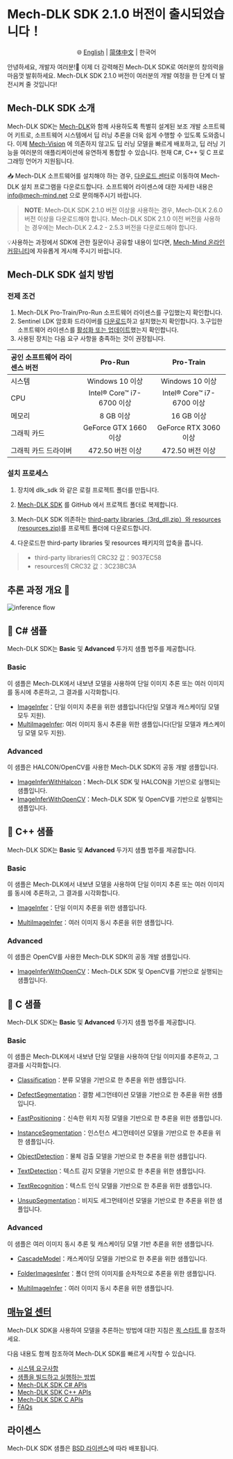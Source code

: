 #  Mech-DLK SDK 2.1.0 버전이 출시되었습니다！
<div align="center">

🌐 [English](README.md) | [简体中文](README_zh-CN.md) | 한국어

</div>

안녕하세요, 개발자 여러분!👋
이제 더 강력해진 Mech-DLK SDK로 여러분의 창의력을 마음껏 발휘하세요. Mech-DLK SDK 2.1.0 버전이 여러분의 개발 여정을 한 단계 더 발전시켜 줄 것입니다!

## Mech-DLK SDK 소개
Mech-DLK SDK는 [Mech-DLK](https://kr.mech-mind.com/product/P0042.html)와 함께 사용하도록 특별히 설계된 보조 개발 소프트웨어 키트로, 소프트웨어 시스템에서 딥 러닝 추론을 더욱 쉽게 수행할 수 있도록 도와줍니다. 이제 [Mech-Vision](https://kr.mech-mind.com/product/P0041.html) 에 의존하지 않고도 딥 러닝 모델을 빠르게 배포하고, 딥 러닝 기능을 여러분의 애플리케이션에 유연하게 통합할 수 있습니다. 현재 C#, C++ 및 C 프로그래밍 언어가 지원됩니다.

📥 Mech-DLK 소프트웨어를 설치해야 하는 경우, [다운로드 센터](https://downloads.mech-mind.com/kr?tab=tab-dlk)로 이동하여 Mech-DLK 설치 프로그램을 다운로드합니다. 소프트웨어 라이센스에 대한 자세한 내용은 info@mech-mind.net 으로 문의해주시기 바랍니다.
> **NOTE**: Mech-DLK SDK 2.1.0 버전 이상을 사용하는 경우, Mech-DLK 2.6.0 버전 이상을 다운로드해야 합니다. Mech-DLK SDK 2.1.0 이전 버전을 사용하는 경우에는 Mech-DLK 2.4.2 - 2.5.3 버전을 다운로드해야 합니다.


💡사용하는 과정에서 SDK에 관한 질문이나 공유할 내용이 있다면, [Mech-Mind 온라인 커뮤니티](https://community.mech-mind.com/)에 자유롭게 게시해 주시기 바랍니다.

## Mech-DLK SDK 설치 방법

### 전제 조건

1. Mech-DLK Pro-Train/Pro-Run 소프트웨어 라이센스를 구입했는지 확인합니다.
2. Sentinel LDK 암호화 드라이버를 [다운로드](https://releasehub-1316409819.cos.accelerate.myqcloud.com/Download/Tools/Sentinel_LDK_Run-time_setup%2010.11.zip)하고 설치했는지 확인합니다.
3.구입한 소프트웨어 라이센스를 [활성화 또는 업데이트](https://docs.mech-mind.net/en/dlk-sdk-manual/2.1.0/faq/software-license.html#manage-license)했는지 확인합니다.
4. 사용된 장치는 다음 요구 사항을 충족하는 것이 권장됩니다.

|공인 소프트웨어 라이센스 버전 | Pro-Run | Pro-Train
|  :----  | :----:  | :----:
|시스템 |Windows 10 이상 |Windows 10 이상
|CPU |Intel® Core™ i7-6700 이상 |Intel® Core™ i7-6700 이상
|메모리 |8 GB 이상 |16 GB 이상
|그래픽 카드 |GeForce GTX 1660 이상 |GeForce RTX 3060 이상
|그래픽 카드 드라이버 | 472.50 버전 이상 | 472.50 버전 이상

### 설치 프로세스

1. 장치에 dlk_sdk 와 같은 로컬 프로젝트 폴더를 만듭니다.

2. [Mech-DLK SDK](https://github.com/MechMindRobotics/mechdlk_sdk/tree/v2.1.0) 를 GitHub 에서 프로젝트 폴더로 복제합니다.

3. Mech-DLK SDK 의존하는 [third-party libraries（3rd_dll.zip）와 resources (resources.zip)](https://mechmindonedrive-my.sharepoint.com/:f:/g/personal/no-reply_onedrive_mech-mind-robotics_com_cn/EmQzsLUIrPxEixvn80V3rdcBwFOnIr3nWoSww9YXitAefw?e=k1gggB)를 프로젝트 폴더에 다운로드합니다.

4. 다운로드한 third-party libraries 및 resources 패키지의 압축을 풉니다.

> - third-party libraries의 CRC32 값：9037EC58
> - resources의 CRC32 값：3C23BC3A

## 추론 과정 개요 👀 
![inference flow](https://docs.mech-mind.net/download/github/DLK/inference-flow-en.png)

## 📌 C# 샘플
Mech-DLK SDK는 **Basic** 및 **Advanced** 두가지 샘플 범주를 제공합니다.

### Basic 
이 샘플은 Mech-DLK에서 내보낸 모델을 사용하여 단일 이미지 추론 또는 여러 이미지를 동시에 추론하고, 그 결과를 시각화합니다.

- [ImageInfer](https://github.com/MechMindRobotics/mechdlk_sdk/blob/v2.1.0/samples/csharp/Basic/ImageInfer/ImageInfer.cs)：단일 이미지 추론을 위한 샘플입니다(단일 모델과 캐스케이딩 모델 모두 지원).
- [MultiImageInfer](https://github.com/MechMindRobotics/mechdlk_sdk/blob/v2.1.0/samples/csharp/Basic/MutiImageInfer/MutiImageInfer.cs): 여러 이미지 동시 추론을 위한 샘플입니다(단일 모델과 캐스케이딩 모델 모두 지원).

### Advanced
이 샘플은 HALCON/OpenCV를 사용한 Mech-DLK SDK의 공동 개발 샘플입니다.

- [ImageInferWithHalcon](https://github.com/MechMindRobotics/mechdlk_sdk/blob/v2.1.0/samples/csharp/Advanced/ImageInferWithHalcon/ImageInferWithHalcon.cs)：Mech-DLK SDK 및 HALCON을 기반으로 실행되는 샘플입니다.
- [ImageInferWithOpenCV](https://github.com/MechMindRobotics/mechdlk_sdk/blob/v2.1.0/samples/csharp/Advanced/ImageInferWithOpenCV/ImageInferWithOpenCV.cs)：Mech-DLK SDK 및 OpenCV를 기반으로 실행되는 샘플입니다.

## 📌 C++ 샘플
Mech-DLK SDK는 **Basic** 및 **Advanced** 두가지 샘플 범주를 제공합니다.

### Basic
이 샘플은 Mech-DLK에서 내보낸 모델을 사용하여 단일 이미지 추론 또는 여러 이미지를 동시에 추론하고, 그 결과를 시각화합니다.

- [ImageInfer](https://github.com/MechMindRobotics/mechdlk_sdk/blob/v2.1.0/samples/cpp/Basic/ImageInfer/ImageInfer.cpp)：단일 이미지 추론을 위한 샘플입니다.

- [MultiImageInfer](https://github.com/MechMindRobotics/mechdlk_sdk/blob/v2.1.0/samples/cpp/Basic/MultiImageInfer/MultiImageInfer.cpp)：여러 이미지 동시 추론을 위한 샘플입니다.

### Advanced
이 샘플은 OpenCV를 사용한 Mech-DLK SDK의 공동 개발 샘플입니다.

- [ImageInferWithOpenCV](https://github.com/MechMindRobotics/mechdlk_sdk/blob/v2.1.0/samples/cpp/Advanced/ImageInferWithOpenCV/ImageInferWithOpenCV.cpp)：Mech-DLK SDK 및 OpenCV를 기반으로 실행되는 샘플입니다.

## 📌 C 샘플
Mech-DLK SDK는 **Basic** 및 **Advanced** 두가지 샘플 범주를 제공합니다.

### Basic
이 샘플은 Mech-DLK에서 내보낸 단일 모델을 사용하여 단일 이미지를 추론하고, 그 결과를 시각화합니다.

- [Classification](https://github.com/MechMindRobotics/mechdlk_sdk/blob/v2.1.0/samples/c/Basic/Classification.c)：분류 모델을 기반으로 한 추론을 위한 샘플입니다.

- [DefectSegmentation](https://github.com/MechMindRobotics/mechdlk_sdk/blob/v2.1.0/samples/c/Basic/DefectSegmentation.c)：결함 세그먼테이션 모델을 기반으로 한 추론을 위한 샘플입니다.

- [FastPositioning](https://github.com/MechMindRobotics/mechdlk_sdk/blob/v2.1.0/samples/c/Basic/FastPositioning.c)：신속한 위치 지정 모델을 기반으로 한 추론을 위한 샘플입니다.

- [InstanceSegmentation](https://github.com/MechMindRobotics/mechdlk_sdk/blob/v2.1.0/samples/c/Basic/InstanceSegmentation.c)：인스턴스 세그먼테이션 모델을 기반으로 한 추론을 위한 샘플입니다.

- [ObjectDetection](https://github.com/MechMindRobotics/mechdlk_sdk/blob/v2.1.0/samples/c/Basic/ObjectDetection.c)：물체 검출 모델을 기반으로 한 추론을 위한 샘플입니다.

- [TextDetection](https://github.com/MechMindRobotics/mechdlk_sdk/blob/v2.1.0/samples/c/Basic/TextDetection.c)：텍스트 감지 모델을 기반으로 한 추론을 위한 샘플입니다.

- [TextRecognition](https://github.com/MechMindRobotics/mechdlk_sdk/blob/v2.1.0/samples/c/Basic/TextRecognition.c)：텍스트 인식 모델을 기반으로 한 추론을 위한 샘플입니다.

- [UnsupSegmentation](https://github.com/MechMindRobotics/mechdlk_sdk/blob/v2.1.0/samples/c/Basic/UnsupSegmentation.c)：비지도 세그먼테이션 모델을 기반으로 한 추론을 위한 샘플입니다.

### Advanced
이 샘플은 여러 이미지 동시 추론 및 캐스케이딩 모델 기반 추론을 위한 샘플입니다.

- [CascadeModel](https://github.com/MechMindRobotics/mechdlk_sdk/blob/v2.1.0/samples/c/Advanced/CascadeModel.c)：캐스케이딩 모델을 기반으로 한 추론을 위한 샘플입니다.

- [FolderImagesInfer](https://github.com/MechMindRobotics/mechdlk_sdk/blob/v2.1.0/samples/c/Advanced/FolderImagesInfer.c)：폴더 안의 이미지를 순차적으로 추론을 위한 샘플입니다.

- [MultiImageInfer](https://github.com/MechMindRobotics/mechdlk_sdk/blob/v2.1.0/samples/c/Advanced/MultiImageInfer.c)：여러 이미지 동시 추론을 위한 샘플입니다.

## [매뉴얼 센터](https://docs.mech-mind.net/en/dlk-sdk-manual/2.1.0/dlk-sdk.html)
Mech-DLK SDK을 사용하여 모델을 추론하는 방법에 대한 지침은 [ 퀵 스타트 ](https://docs.mech-mind.net/en/dlk-sdk-manual/2.1.0/infer-tutorial.html)를 참조하세요.

다음 내용도 함께 참조하여 Mech-DLK SDK를 빠르게 시작할 수 있습니다.
- [시스템 요구사항](https://docs.mech-mind.net/en/dlk-sdk-manual/2.1.0/software-installation.html#_system_requirements)
- [샘플을 빌드하고 실행하는 방법](https://docs.mech-mind.net/en/dlk-sdk-manual/2.1.0/samples/samples.html)
- [Mech-DLK SDK C# APIs](https://docs.mech-mind.net/api-reference/dlk-sdk-csharp-api/2.1.0/index.html)
- [Mech-DLK SDK C++ APIs](https://docs.mech-mind.net/api-reference/dlk-sdk-cpp-api/2.1.0/index.html)
- [Mech-DLK SDK C APIs](https://docs.mech-mind.net/api-reference/dlk-sdk-c-api/2.1.0/index.html)
- [FAQs](https://docs.mech-mind.net/en/dlk-sdk-manual/2.1.0/faq/faq.html)

## 라이센스
Mech-DLK SDK 샘플은 [BSD 라이센스](https://github.com/MechMindRobotics/mechdlk_sdk/blob/main/LICENSE)에 따라 배포됩니다.